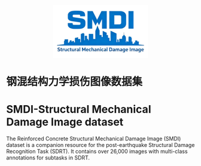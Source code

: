 <p align="center">
  <img src="./assets/SMDI_logo.png" alt="logo" width="50%">
</p>

# 钢混结构力学损伤图像数据集
# **SMDI-Structural Mechanical Damage Image dataset**
The Reinforced Concrete Structural Mechanical Damage Image (SMDI) dataset is a companion resource for the post-earthquake Structural Damage Recognition Task (SDRT). It contains over 26,000 images with multi-class annotations for subtasks in SDRT.
